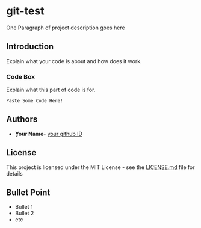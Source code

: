 # git-test

One Paragraph of project description goes here

## Introduction

Explain what your code is about and how does it work.


### Code Box 

Explain what this part of code is for.

```
Paste Some Code Here!
```

 

## Authors

* **ِYour Name**- [your github ID](https://github.com/mhtbgmyk)

## License

This project is licensed under the MIT License - see the [LICENSE.md](LICENSE.md) file for details

## Bullet Point

* Bullet 1
* Bullet 2
* etc
